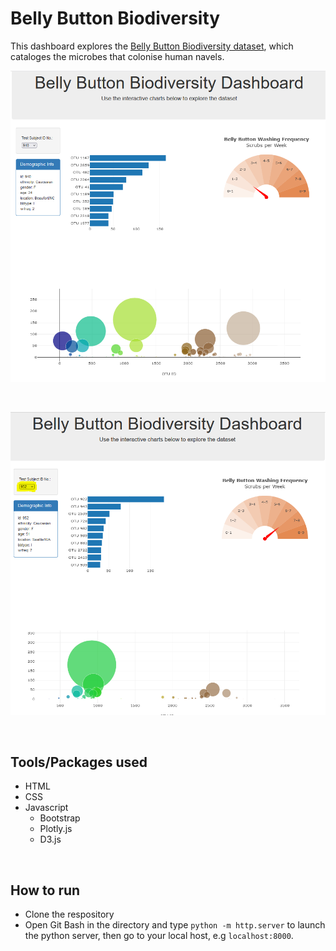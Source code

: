 # Belly Button Biodiversity

This dashboard explores the [Belly Button Biodiversity dataset](http://robdunnlab.com/projects/belly-button-biodiversity/), which cataloges the microbes that colonise human navels.

![dashboard](images/dashboard.PNG)

<br>

![dashboard changed](images/dashboard-change.PNG)

<br>

## Tools/Packages used
- HTML
- CSS
- Javascript
    - Bootstrap
    - Plotly.js
    - D3.js

<br>

## How to run
- Clone the respository
- Open Git Bash in the directory and type `python -m http.server` to launch the python server, then go to your local host, e.g `localhost:8000`.
